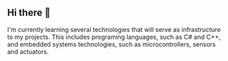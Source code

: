 ## Hi there 👋

I'm currently learning several technologies that will serve as infrastructure to my projects. This includes programing languages, such as C# and C++, and embedded systems technologies, such as microcontrollers, sensors and actuators.
<!--
**intini/intini** is a ✨ _special_ ✨ repository because its `README.md` (this file) appears on your GitHub profile.

Here are some ideas to get you started:

- 🔭 I’m currently working on ...
- 🌱 I’m currently learning 
- 👯 I’m looking to collaborate on ...
- 🤔 I’m looking for help with ...
- 💬 Ask me about ...
- 📫 How to reach me: ...
- 😄 Pronouns: ...
- ⚡ Fun fact: ...
-->
